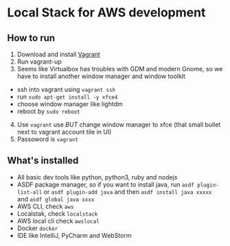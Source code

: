 # Local Stack for AWS development

## How to run

1. Download and install [Vagrant](https://www.vagrantup.com/)
2. Run vagrant-up
3. Seems like Virtualbox has troubles with GDM and modern Gnome, so we have to install another window manager and window toolkit
  * ssh into vagrant using `vagrant ssh`
  * run `sudo apt-get install -y xfce4`
  * choose window manager like lightdm
  * reboot by `sudo reboot`
4. Use `vagrant` use *BUT* change window manager to xfce (that small bullet next to vagrant account tile in UI)
5. Passoword is `vagrant`

## What's installed

* All basic dev tools like python, python3, ruby and nodejs
* ASDF package manager, so if you want to install java, run `asdf plugin-list-all` or `asdf plugin-add java` and then `asdf install java xxxxx` and `asdf global java xxxx`
* AWS CLI, check `aws`
* Localstak, check `localstack`
* AWS local cli check `awslocal`
* Docker `docker`
* IDE like IntelliJ, PyCharm and WebStorm
